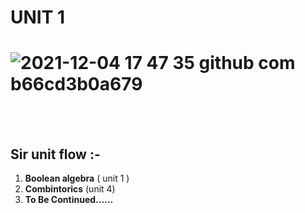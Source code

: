# UNIT 1
# ![2021-12-04 17 47 35 github com b66cd3b0a679](https://user-images.githubusercontent.com/86545749/144709105-b5dacf57-48ca-4fda-ab5f-1f3101cfa3ad.jpg)
<br>
<br>

## Sir unit flow :-
<ol>
  <li><b>Boolean algebra</b> ( unit 1 ) </li>
  <li><b>Combintorics</b> (unit 4) </li>
  <li><b>To Be Continued......</b></li>
 </ol>
